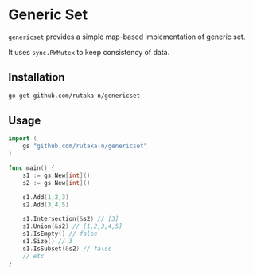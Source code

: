 # Generic Set

`genericset` provides a simple map-based implementation of generic set.

It uses `sync.RWMutex` to keep consistency of data.

## Installation

```sh
go get github.com/rutaka-n/genericset
```

## Usage

```go
import (
    gs "github.com/rutaka-n/genericset"
)

func main() {
    s1 := gs.New[int]()
    s2 := gs.New[int]()

    s1.Add(1,2,3)
    s2.Add(3,4,5)

    s1.Intersection(&s2) // [3]
    s1.Union(&s2) // [1,2,3,4,5]
    s1.IsEmpty() // false
    s1.Size() // 3
    s1.IsSubset(&s2) // false
    // etc
}
```
